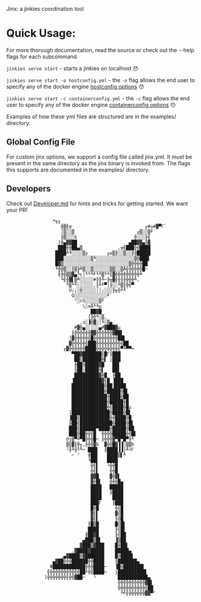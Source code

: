 Jinx: a jinkies coordination tool

# Quick Usage:
For more thorough documentation, read the source or check out the --help flags for each subcommand.

`jinkies serve start` - starts a jinkies on localhost 😯

`jinkies serve start -o hostconfig.yml` - the `-o` flag allows the end user to specify any of the docker engine [hostconfig options](https://pkg.go.dev/github.com/docker/docker@v20.10.12+incompatible/api/types/container#HostConfig) 😯

`jinkies serve start -c containerconfig.yml` - the `-c` flag allows the end user to specify any of the docker engine [containerconfig options](https://pkg.go.dev/github.com/docker/docker@v20.10.12+incompatible/api/types/container#Config) 😯

Examples of how these yml files are structured are in the examples/ directory.

## Global Config File
For custom jinx options, we support a config file called jinx.yml. It must be present in the same directory as the jinx binary is invoked from.
The flags this supports are documented in the examples/ directory.

## Developers
Check out [Developer.md](DEVELOPER.md) for hints and tricks for getting started. We want your PR!



                     *╗╖                                                        
                        ╫▒╣╦                           ╓#≥#▓▀Γ`                 
                        ]▒░░▒                       ╓▒░░▒╝`                     
                        ╟▒░░░b                     ╬░░░╠╣                       
                       ]╬▄▓▓██                   ▄██▓▓▄╠▓                       
                       ███╬╬██▄▒             ,╦╣███╬╬████                       
                      ████╩╚░░░░▒╓       ╓≤▒╠░░▒░░╠╟█████                       
                      ███░░░░░░░░░░▒╚░░░░░░░░░░░░░░▒╬███▌                       
                      █▓▒░░░░░░░░░░░░░░░░░░░░░░░░▒╬╬╬╬██                        
                      ╙╬╬▒░░╟▒╠╩▒░░▒░░░░░░▒▒░░▒Å╣╬╬╬╬╬█─                        
                       ╣╬╬▒▒▓▄╙╕│╙╙╙╝╙╙▒╙╙║▓╬╬╬╬╬╬╬╬╬╩                          
                        ╙╣╬▓▌▒╩░░░░░#╠╠╚─╠╦▓╣╬╠╟╬╬╬╩,                           
                          ╙▒╙╙░│░░░░,║╝╝▀│╠░░╚▒║╬╣▀                             
                           Ü¡¡░╬░░░░░││¡░░░╟╗╣╝╨`                               
                            Q░░░░░░░░░░░░╝`                                     
                             "░∩5░░░░░▒╜                                        
                                \░≡Å╙╚µ                                         
                                   ██▓█                                         
                                  ⌠╠╬╙░▒,                                       
                               ,≤░▐╬▓░│╚░▒▄                                     
                             #▓╬▄░░│░░▄#▓███▓µ                                  
                            ║╬╬╬╬╬╬▓▓╬╬╬╬╬╬▓██▌                                 
                           ]▓╬╬╬╬╬╣█╬╬╬╬╬╬╬╬╬██▌                                
                           ▓╬╬╬╬╬╣███╬╬╬╬╬╬╬╬╬╣██                               
                         ╓▓╬╬╬╬╬╬████╬╬╬╬╬╬╬╬╣▀╙▀▀═                             
                            ▀██▓███████╣█Γ╟███                                  
                             ██╣███████╫▌ j███                                  
                             ╫██╟█████▓█   ██▌                                  
                             ╟██j█████╫▌   ██▌                                  
                             █████████▓╫█  ╟██                                  
                            ▐██████████▓╣█ ▐███                                 
                            ████████████╬██▐████                                
                            ████████████╬█████╬█▌                               
                            █████████████╫████╬██                               
                            █████████████╬█████╫█                               
                            █████████████╬╣████╬█µ                              
                           ]██████████████╬████╬█▌                              
                           ▐██╣███████████╬╬████╬█                              
                           ╟██╣████████████╬████╬█▌                             
                           ███╣██████▀████╬█████╬██                             
                           ███╬██╬╬╣█  ╬╬╬╬█████╬╬█▌                            
                          @j▒▀╩▀█╬╬╬█⌐ ╟╬╬╬▓▀█▀█▀╠╙                             
                          ▒╣▓║╬╖,╟╬╬▓b  ▓╬╬█▓▐▐░▒▒b                             
                          └╟╚╠╙╙⌐ ███▌  ╟████▐▐]╩╘Γ                             
                            ⌐ "   ╫██▌   ████▒▌╨                                
                                  ╘██▌   ████                                   
                                   ╬╣▌   └╬╬█                                   
                                   ╬╣▌    ╬╬█                                   
                                   ▓▓█    ▓╬▓▌                                  
                                   ▓╬█▌   ╬╬╬█▄                                 
                                   ████   █████                                 
                                   ████   ╟████                                 
                                   ████    ████                                 
                                   ███Γ    ╟███                                 
                                   █╬█      ╬╣█                                 
                                   ▓╣▌      ▓╣█                                 
                                   ▓╣▌      ╟╬█                                 
                                  ╟█▒█      █╣█▌                                
                                  ████      ╟╣█▌                                
                                 ╫██▓█      ╟╣██                                
                                ▄███▒█▌     ▐▒██                                
                               ▓███▒▓███    █╫██▌                               
                            ,▓████▓█████    █████▄                              
                        ,▄▓████╬▓███████    █╬████▌                             
                     ▄▓██╬╬╬██████╬╬████    ╟███████▄                           
                    Φ████████████╬╬╬████⌐   ▐█╬███████▌                         
                   ╣╬╬╬╬╬╬╬╬╬╬╣██╝╬╣████¬   j██████████▌                        
                  ]╬╬╬╬╬╬╬╣╬╬▓██⌐   └        ███████████▄                       
                                             ╬╬╬╬╬╬╬╬╬╬▓█▌                      
                                             ╬╬╬╬╬╬╬╬╬╬╣██                      
                                              ╙╝╣╬╬╬╬╬╬▓▓▀"                     
